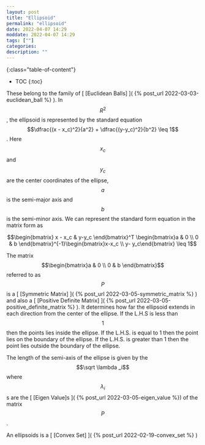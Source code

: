 ```yaml
---
layout: post
title: "Ellipsoid"
permalink: "ellipsoid"
date: 2022-04-07 14:29
moddate: 2022-04-07 14:29
tags: [""]
categories:
description: ""
---
```


{:class="table-of-content"}
* TOC 
{:toc}

These belong to the family of [ [Euclidean Balls] ]( {% post_url
2022-03-03-euclidean_ball %} ). In $$R^2$$, the ellipsoid is represented by the
standard equation $$\dfrac{(x - x_c)^2}{a^2} + \dfrac{(y-y_c)^2}{b^2} \leq 1$$.
Here $$x_c$$ and $$y_c$$ are the center coordinates of the ellipse, $$a$$ is the
semi-major axis and $$b$$ is the semi-minor axis. We can represent the standard
form equation in the matrix form as 

$$\begin{bmatrix} x - x_c & y-y_c \end{bmatrix}^T \begin{bmatrix}a & 0 \\ 0 & b
\end{bmatrix}^{-1}\begin{bmatrix}x-x_c \\ y- y_c\end{bmatrix} \leq 1$$ 

The matrix $$\begin{bmatrix}a & 0 \\ 0 & b \end{bmatrix}$$ referred to as $$P$$
is a [ [Symmetric Matrix] ]( {% post_url 2022-03-05-symmetric_matrix %} ) and
also a [ [Positive Definite Matrix] ]( {% post_url
2022-03-05-positive_definite_matrix %} ). It determines how far the ellipsoid
extends in each direction from the center of the ellipse. If the L.H.S is less
than $$1$$ then the points lies inside the ellipse. If the L.H.S. is equal to 1
then the point lies on the boundary of the ellipse. If the L.H.S. is greater
than 1 then the point lies outside the boundary of the ellipse.

The length of the semi-axis of the ellipse is given by the $$\sqrt \lambda _i$$
where $$\lambda_i$$s are the [ [Eigen Value]s ]( {% post_url
2022-03-05-eigen_value %}) of the matrix $$P$$.

An ellipsoids is a [ [Convex Set] ]( {% post_url 2022-02-19-convex_set %} )
